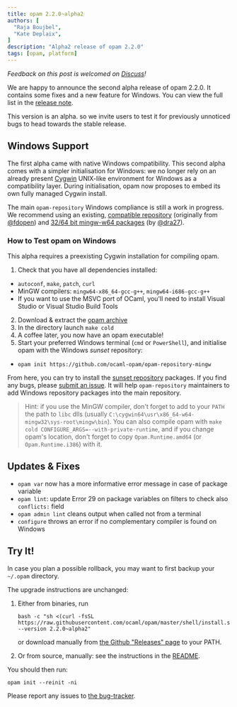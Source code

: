 ```yaml
---
title: opam 2.2.0~alpha2
authors: [
  "Raja Boujbel",
  "Kate Deplaix",
]
description: "Alpha2 release of opam 2.2.0"
tags: [opam, platform]
---
```


_Feedback on this post is welcomed on [Discuss](https://discuss.ocaml.org/t/ann-opam-2-2-0-alpha2-release/12699)!_

We are happy to announce the second alpha release of opam 2.2.0. It contains
some fixes and a new feature for Windows. You can view the full list in the
[release note](https://github.com/ocaml/opam/releases/tag/2.2.0-alpha2).

This version is an alpha. so we invite users to test it for previously
unnoticed bugs to head towards the stable release.

## Windows Support

The first alpha came with native Windows compatibility. This second alpha comes
with a simpler initialisation for Windows: we no longer rely on an already present
[Cygwin](https://cygwin.com/) UNIX-like environment for Windows as a
compatibility layer. During initialisation, opam now proposes to embed its own fully
managed Cygwin install.

The main `opam-repository` Windows compliance is still a work in progress. We
recommend using an existing, [compatible
repository](https://github.com/ocaml-opam/opam-repository-mingw) (originally
from [@fdopen](https://github.com/fdopen)) and [32/64 bit mingw-w64
packages](https://github.com/dra27/opam-repository) (by
[@dra27](https://github.com/dra27)).


### How to Test opam on Windows

This alpha requires a preexisting Cygwin installation for compiling opam.

1. Check that you have all dependencies installed:
  * `autoconf`, `make`, `patch`, `curl`
  * MinGW compilers: `mingw64-x86_64-gcc-g++`, `mingw64-i686-gcc-g++`
  * If you want to use the MSVC port of OCaml, you'll need to install Visual Studio or Visual Studio Build Tools
2. Download & extract the [opam archive](https://github.com/ocaml/opam/releases/download/2.2.0-alpha2/opam-full-2.2.0-alpha2.tar.gz)
3. In the directory launch `make cold`
4. A coffee later, you now have an opam executable!
5. Start your preferred Windows terminal (`cmd` or `PowerShell`), and initialise opam with the Windows _sunset_ repository:
  * `opam init https://github.com/ocaml-opam/opam-repository-mingw`

From here, you can try to install the [sunset
repository](https://discuss.ocaml.org/t/sunsetting-opam-repository-mingw/11632)
packages. If you find any bugs, please [submit an
issue](https://github.com/ocaml-opam/opam-repository-mingw#what-do-i-do-when-things-are-broken).
It will help `opam-repository` maintainers to add Windows repository packages
into the main repository.

> Hint: if you use the MinGW compiler, don't forget to add to your `PATH` the
path to `libc` dlls (usually
`C:\cygwin64\usr\x86_64-w64-mingw32\sys-root\mingw\bin`). You can also compile opam with
`make cold CONFIGURE_ARGS=--with-private-runtime`, and if you change opam's
location, don't forget to copy `Opam.Runtime.amd64` (or `Opam.Runtime.i386`)
with it.

## Updates & Fixes
  * `opam var` now has a more informative error message in case of package variable
  * `opam lint`: update Error 29 on package variables on filters to check also `conflicts:` field
  * `opam admin lint` cleans output when called not from a terminal
  * `configure` throws an error if no complementary compiler is found on Windows


## Try It!

In case you plan a possible rollback, you may want to first backup your
`~/.opam` directory.

The upgrade instructions are unchanged:

1. Either from binaries, run

    ```
    bash -c "sh <(curl -fsSL https://raw.githubusercontent.com/ocaml/opam/master/shell/install.sh) --version 2.2.0~alpha2"
    ```

    or download manually from [the Github "Releases" page](https://github.com/ocaml/opam/releases/tag/2.2.0-alpha2) to your PATH.

2. Or from source, manually: see the instructions in the [README](https://github.com/ocaml/opam/tree/2.2.0-alpha2#compiling-this-repo).


You should then run:
```
opam init --reinit -ni
```


Please report any issues to [the bug-tracker](https://github.com/ocaml/opam/issues).
